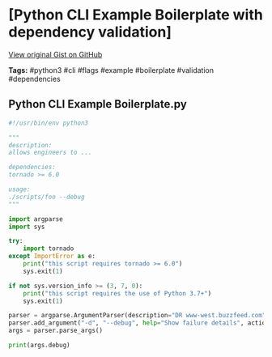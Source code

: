 # [Python CLI Example Boilerplate with dependency validation] 

[View original Gist on GitHub](https://gist.github.com/Integralist/50f13472cfd1bc044f1364cc3517cecf)

**Tags:** #python3 #cli #flags #example #boilerplate #validation #dependencies

## Python CLI Example Boilerplate.py

```python
#!/usr/bin/env python3

"""
description:
allows engineers to ...

dependencies:
tornado >= 6.0

usage:
./scripts/foo --debug
"""

import argparse
import sys

try:
    import tornado
except ImportError as e:
    print("this script requires tornado >= 6.0")
    sys.exit(1)

if not sys.version_info >= (3, 7, 0):
    print("this script requires the use of Python 3.7+")
    sys.exit(1)

parser = argparse.ArgumentParser(description="DR www-west.buzzfeed.com")
parser.add_argument("-d", "--debug", help="Show failure details", action="store_true")
args = parser.parse_args()

print(args.debug)

```

